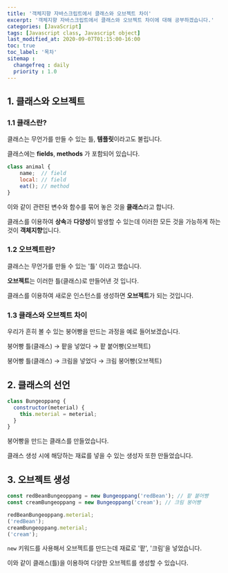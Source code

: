 ```yaml
---
title: '객체지향 자바스크립트에서 클래스와 오브젝트 차이'
excerpt: '객체지향 자바스크립트에서 클래스와 오브젝트 차이에 대해 공부하겠습니다.'
categories: [JavaScript]
tags: [Javascript class, Javascript object]
last_modified_at: 2020-09-07T01:15:00-16:00
toc: true
toc_label: '목차'
sitemap :
  changefreq : daily
  priority : 1.0
---
```


## 1. 클래스와 오브젝트

### 1.1 클래스란?

클래스는 무언가를 만들 수 있는 틀, **템플릿**이라고도 불립니다.

클래스에는 **fields**, **methods** 가 포함되어 있습니다.

```js
class animal {
	name;  // field
	local: // field
	eat(); // method
}
```

이와 같이 관련된 변수와 함수를 묶어 놓은 것을 **클래스**라고 합니다.

클래스를 이용하여 **상속**과 **다양성**이 발생할 수 있는데 이러한 모든 것을 가능하게 하는 것이 **객체지향**입니다.

### 1.2 오브젝트란?

클래스는 무언가를 만들 수 있는 '틀' 이라고 했습니다.

**오브젝트**는 이러한 틀(클래스)로 만들어낸 것 입니다.

클래스를 이용하여 새로운 인스턴스를 생성하면 **오브젝트**가 되는 것입니다.

### 1.3 클래스와 오브젝트 차이

우리가 흔히 볼 수 있는 붕어빵을 만드는 과정을 예로 들어보겠습니다.

붕어빵 틀(클래스) → 팥을 넣었다 → 팥 붙어빵(오브젝트)

붕어빵 틀(클래스) → 크림을 넣었다 → 크림 붕어빵(오브젝트)

## 2. 클래스의 선언

```js
class Bungeoppang {
  constructor(meterial) {
    this.meterial = meterial;
  }
}
```

붕어빵을 만드는 클래스를 만들었습니다.

클래스 생성 시에 해당하는 재료를 넣을 수 있는 생성자 또한 만들었습니다.

## 3. 오브젝트 생성

```js
const redBeanBungeoppang = new Bungeoppang('redBean'); // 팥 붙어빵
const creamBungeoppang = new Bungeoppang('cream'); // 크림 붕어빵
```

```js
redBeanBungeoppang.meterial;
('redBean');
creamBungeoppang.meterial;
('cream');
```

`new` 키워드를 사용해서 오브젝트를 만드는데 재료로 '팥', '크림'을 넣었습니다.

이와 같이 클래스(틀)을 이용하여 다양한 오브젝트를 생성할 수 있습니다.

<!-- > [참고]() -->

